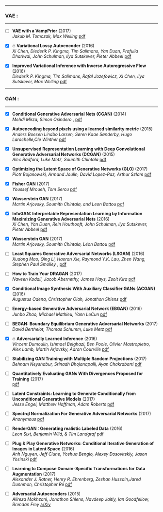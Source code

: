

*********************************************************************
### VAE :
*********************************************************************

- [ ] **VAE with a VampPrior** (2017) <br>
 *Jakub M. Tomczak, Max Welling* [pdf](https://arxiv.org/pdf/1705.07120.pdf)
 
 - [x] :fire: **Variational Lossy Autoencoder** (2016) <br>
 *Xi Chen, Diederik P. Kingma, Tim Salimans, Yan Duan, Prafulla Dhariwal, John Schulman, Ilya Sutskever, Pieter Abbeel* [pdf](https://arxiv.org/pdf/1611.02731.pdf)
 
 - [x] **Improved Variational Inference with Inverse Autoregressive Flow** (2016) <br>
 *Diederik P. Kingma, Tim Salimans, Rafal Jozefowicz, Xi Chen, Ilya Sutskever, Max Welling* [pdf](https://arxiv.org/pdf/1606.04934.pdf)



*********************************************************************
### GAN :
*********************************************************************

- [x] **Conditional Generative Adversarial Nets (CGAN)** (2014) <br>
*Mehdi Mirza, Simon Osindero* , [pdf](https://arxiv.org/pdf/1411.1784)

- [x] **Autoencoding beyond pixels using a learned similarity metric** (2015) <br>
*Anders Boesen Lindbo Larsen, Søren Kaae Sønderby, Hugo Larochelle,Ole Winther* [pdf](https://arxiv.org/pdf/1512.09300.pdf)

- [x] **Unsupervised Representation Learning with Deep Convolutional Generative Adversarial Networks (DCGAN)** (2015) <br>
*Alec Radford, Luke Metz, Soumith Chintala* [pdf](https://arxiv.org/pdf/1511.06434.pdf)

- [x] **Optimizing the Latent Space of Generative Networks (GLO)** (2017) <br>
 *Piotr Bojanowski, Armand Joulin, David Lopez-Paz, Arthur Szlam* [pdf](https://arxiv.org/pdf/1707.05776.pdf)
 
- [x] **Fisher GAN** (2017) <br>
*Youssef Mroueh, Tom Sercu* [pdf](https://arxiv.org/pdf/1705.09675.pdf)

- [x] **Wasserstein GAN** (2017) <br>
*Martin Arjovsky, Soumith Chintala, and Leon Bottou* [pdf](https://arxiv.org/pdf/1701.07875.pdf)

- [x] **InfoGAN: Interpretable Representation Learning by Information Maximizing Generative Adversarial Nets** (2016) <br>
*Xi Chen, Yan Duan, Rein Houthooft, John Schulman, Ilya Sutskever, Pieter Abbeel* [pdf](https://arxiv.org/pdf/1606.03657.pdf)

- [x] **Wasserstein GAN** (2017) <br>
*Martin Arjovsky, Soumith Chintala, Léon Bottou* [pdf](https://arxiv.org/pdf/1701.07875)
 
 - [ ] **Least Squares Generative Adversarial Networks (LSGAN)** (2016) <br>
 *Xudong Mao, Qing Li, Haoran Xie, Raymond Y.K. Lau, Zhen Wang, Stephen Paul Smolley* , [pdf](https://arxiv.org/pdf/1611.04076)
 
 - [ ] **How to Train Your DRAGAN** (2017) <br>
 *Naveen Kodali, Jacob Abernethy, James Hays, Zsolt Kira* [pdf](https://arxiv.org/abs/1705.07215)
 
 - [x] **Conditional Image Synthesis With Auxiliary Classifier GANs (ACGAN)** (2016) <br>
 *Augustus Odena, Christopher Olah, Jonathon Shlens* [pdf](https://arxiv.org/pdf/1610.09585)
 
 - [ ] **Energy-based Generative Adversarial Network (EBGAN)** (2016) <br>
 *Junbo Zhao, Michael Mathieu, Yann LeCun* [pdf](https://arxiv.org/pdf/1609.03126)
 
 - [ ] **BEGAN: Boundary Equilibrium Generative Adversarial Networks** (2017) <br>
 *David Berthelot, Thomas Schumm, Luke Metz* [pdf](https://arxiv.org/pdf/1703.10717)
 
 - [x] :fire: **Adversarially Learned Inference** (2016) <br>
 *Vincent Dumoulin, Ishmael Belghazi, Ben Poole, Olivier Mastropietro, Alex Lamb, Martin Arjovsky, Aaron Courville* [pdf](https://arxiv.org/pdf/1606.00704.pdf)
 
 - [ ] **Stabilizing GAN Training with Multiple Random Projections** (2017) <br>
 *Behnam Neyshabur, Srinadh Bhojanapalli, Ayan Chakrabarti* [pdf](https://arxiv.org/abs/1705.07831)
 
 - [ ] **Quantitatively Evaluating GANs With Divergences Proposed for Training** (2017) <br>
 [pdf](https://openreview.net/pdf?id=SJQHjzZ0-)
 
 - [ ] **Latent Constraints: Learning to Generate Conditionally from Unconditional Generative Models** (2017) <br>
 *Jesse Engel, Matthew Hoffman, Adam Roberts* [pdf](https://arxiv.org/pdf/1711.05772)
 
 - [ ] **Spectrql Normalization For Generative Adversarial Networks** (2017) <br>
 *Anonymous* [pdf](https://openreview.net/pdf?id=B1QRgziT-)

-  [ ] **RenderGAN : Generating realistic Labeled Data** (2016) <br>
*Leon Sixt, Benjamin Wild, & Tim Landgraf* [pdf](https://arxiv.org/pdf/1611.01331.pdf)

- [ ] **Plug & Play Generative Networks: Conditional Iterative Generation of Images in Latent Space** (2016) <br>
*Anh Nguyen, Jeff Clune, Yoshua Bengio, Alexey Dosovitskiy, Jason Yosinski* [pdf](https://arxiv.org/pdf/1612.00005.pdf)

- [ ] **Learning to Compose Domain-Specific Transformations for Data Augmentation** (2017) <br>
*Alexander J. Ratner, Henry R. Ehrenberg, Zeshan Hussain,Jared Dunnmon, Christopher Ré* [pdf](https://arxiv.org/pdf/1709.01643.pdf)

- [ ] **Adversarial Autoencoders** (2015) <br>
*Alireza Makhzani, Jonathon Shlens, Navdeep Jaitly, Ian Goodfellow, Brendan Frey* [arXiv](https://arxiv.org/abs/1511.05644)
